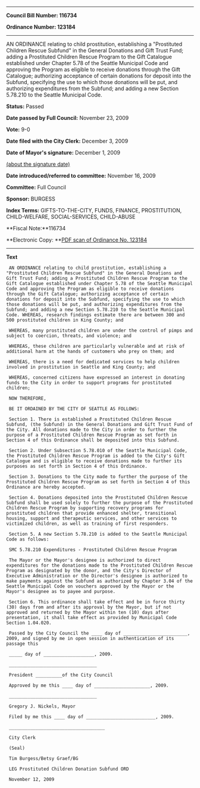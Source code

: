 

********

**Council Bill Number: 116734**
   
**Ordinance Number: 123184**
********

 AN ORDINANCE relating to child prostitution, establishing a "Prostituted Children Rescue Subfund" in the General Donations and Gift Trust Fund; adding a Prostituted Children Rescue Program to the Gift Catalogue established under Chapter 5.78 of the Seattle Municipal Code and approving the Program as eligible to receive donations through the Gift Catalogue; authorizing acceptance of certain donations for deposit into the Subfund, specifying the use to which those donations will be put, and authorizing expenditures from the Subfund; and adding a new Section 5.78.210 to the Seattle Municipal Code.

**Status:** Passed
   
**Date passed by Full Council:** November 23, 2009
   
**Vote:** 9-0
   
**Date filed with the City Clerk:** December 3, 2009
   
**Date of Mayor's signature:** December 1, 2009
   
[(about the signature date)](/~public/approvaldate.htm)
   
   
   
**Date introduced/referred to committee:** November 16, 2009
   
**Committee:** Full Council
   
**Sponsor:** BURGESS
   
   
**Index Terms:** GIFTS-TO-THE-CITY, FUNDS, FINANCE, PROSTITUTION, CHILD-WELFARE, SOCIAL-SERVICES, CHILD-ABUSE

**Fiscal Note:**116734

**Electronic Copy: **[PDF scan of Ordinance No. 123184](/~archives/Ordinances/Ord_123184.pdf)

********

**Text**
   
```
 AN ORDINANCE relating to child prostitution, establishing a "Prostituted Children Rescue Subfund" in the General Donations and Gift Trust Fund; adding a Prostituted Children Rescue Program to the Gift Catalogue established under Chapter 5.78 of the Seattle Municipal Code and approving the Program as eligible to receive donations through the Gift Catalogue; authorizing acceptance of certain donations for deposit into the Subfund, specifying the use to which those donations will be put, and authorizing expenditures from the Subfund; and adding a new Section 5.78.210 to the Seattle Municipal Code. WHEREAS, research findings estimate there are between 300 and 500 prostituted children in King County; and

 WHEREAS, many prostituted children are under the control of pimps and subject to coercion, threats, and violence; and

 WHEREAS, these children are particularly vulnerable and at risk of additional harm at the hands of customers who prey on them; and

 WHEREAS, there is a need for dedicated services to help children involved in prostitution in Seattle and King County; and

 WHEREAS, concerned citizens have expressed an interest in donating funds to the City in order to support programs for prostituted children;

 NOW THEREFORE,

 BE IT ORDAINED BY THE CITY OF SEATTLE AS FOLLOWS:

 Section 1. There is established a Prostituted Children Rescue Subfund, (the Subfund) in the General Donations and Gift Trust Fund of the City. All donations made to the City in order to further the purpose of a Prostituted Children Rescue Program as set forth in Section 4 of this Ordinance shall be deposited into this Subfund.

 Section 2. Under Subsection 5.78.010 of the Seattle Municipal Code, the Prostituted Children Rescue Program is added to the City's Gift Catalogue and is eligible to receive donations made to further its purposes as set forth in Section 4 of this Ordinance.

 Section 3. Donations to the City made to further the purpose of the Prostituted Children Rescue Program as set forth in Section 4 of this Ordinance are hereby accepted.

 Section 4. Donations deposited into the Prostituted Children Rescue Subfund shall be used solely to further the purpose of the Prostituted Children Rescue Program by supporting recovery programs for prostituted children that provide enhanced shelter, transitional housing, support and therapeutic services, and other services to victimized children, as well as training of first responders.

 Section 5. A new Section 5.78.210 is added to the Seattle Municipal Code as follows:

 SMC 5.78.210 Expenditures - Prostituted Children Rescue Program

 The Mayor or the Mayor's designee is authorized to direct expenditures for the donations made to the Prostituted Children Rescue Program as designated by the donor, and the City's Director of Executive Administration or the Director's designee is authorized to make payments against the Subfund as authorized by Chapter 3.04 of the Seattle Municipal Code on vouchers approved by the Mayor or the Mayor's designee as to payee and purpose.

 Section 6. This ordinance shall take effect and be in force thirty (30) days from and after its approval by the Mayor, but if not approved and returned by the Mayor within ten (10) days after presentation, it shall take effect as provided by Municipal Code Section 1.04.020.

 Passed by the City Council the ____ day of ________________________, 2009, and signed by me in open session in authentication of its passage this

 _____ day of ___________________, 2009.

 _________________________________

 President __________of the City Council

 Approved by me this ____ day of _____________________, 2009.

 _________________________________

 Gregory J. Nickels, Mayor

 Filed by me this ____ day of __________________________, 2009.

 ____________________________________

 City Clerk

 (Seal)

 Tim Burgess/Betsy Graef/BG

 LEG Prostituted Children Donation Subfund ORD

 November 12, 2009

```
